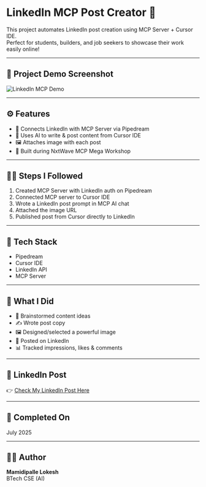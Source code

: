 # LinkedIn MCP Post Creator 🚀

This project automates LinkedIn post creation using MCP Server + Cursor IDE.  
Perfect for students, builders, and job seekers to showcase their work easily online!

---

## 📸 Project Demo Screenshot

![LinkedIn MCP Demo](https://res.cloudinary.com/dty6sjbzu/image/upload/v1753336033/Screenshot_2025-07-24_111650_nsfteu.png)

---

## ⚙️ Features

- 🔗 Connects LinkedIn with MCP Server via Pipedream  
- 🧠 Uses AI to write & post content from Cursor IDE  
- 🖼 Attaches image with each post  
- 🚀 Built during NxtWave MCP Mega Workshop  

---

## 🧑‍💻 Steps I Followed

1. Created MCP Server with LinkedIn auth on Pipedream  
2. Connected MCP server to Cursor IDE  
3. Wrote a LinkedIn post prompt in MCP AI chat  
4. Attached the image URL  
5. Published post from Cursor directly to LinkedIn  

---

## 📌 Tech Stack

- Pipedream  
- Cursor IDE  
- LinkedIn API  
- MCP Server  

---

## 🚀 What I Did

- 🧠 Brainstormed content ideas  
- ✍️ Wrote post copy  
- 🖼️ Designed/selected a powerful image  
- 📢 Posted on LinkedIn  
- 📊 Tracked impressions, likes & comments  

---

## 🔗 LinkedIn Post

👉 [Check My LinkedIn Post Here](https://www.linkedin.com/in/mamedipallelokesh/)

---

## 📅 Completed On

July 2025

---

## 🙋‍♂️ Author

**Mamidipalle Lokesh**  
BTech CSE (AI)
